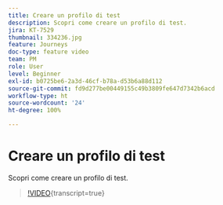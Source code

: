 ```yaml
---
title: Creare un profilo di test
description: Scopri come creare un profilo di test.
jira: KT-7529
thumbnail: 334236.jpg
feature: Journeys
doc-type: feature video
team: PM
role: User
level: Beginner
exl-id: b0725be6-2a3d-46cf-b78a-d53b6a88d112
source-git-commit: fd9d277be00449155c49b3809fe647d7342b6acd
workflow-type: ht
source-wordcount: '24'
ht-degree: 100%

---
```


# Creare un profilo di test

Scopri come creare un profilo di test.

>[!VIDEO](https://video.tv.adobe.com/v/334236?quality=12&learn=on){transcript=true}
